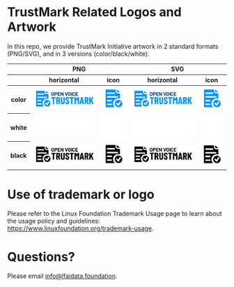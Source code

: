 # TrustMark Related Logos and Artwork 
In this repo, we provide TrustMark Initiative artwork in 2 standard formats (PNG/SVG), and in 3 versions (color/black/white).

<table class="logos-table">
	<thead>
		<tr>
			<th></th>
			<th colspan="2">PNG</th>
			<th colspan="2">SVG</th>
		</tr>
		<tr>
			<th></th>
			<th>horizontal</th>
			<th>icon</th>
			<th>horizontal</th>
			<th>icon</th>
		</tr>
	</thead>	
    <tbody>
		<tr>
			<th>color</th>
			<td><a href="horizontal/color/TrustMark_Logo_color.png" download><img src="horizontal/color/TrustMark_Logo_color.png" width="200"></a></td>
			<td><a href="icon/color/TrustMark_Logo_icon_color.png" download><img src="icon/color/TrustMark_Logo_icon_color.png" width="75"></a></td>
			<td><a href="horizontal/color/TrustMark_Logo_color.svg" download><img src="horizontal/color/TrustMark_Logo_color.svg" width="200"></a></td>
			<td><a href="icon/color/TrustMark_Logo_icon_color.svg" download><img src="icon/color/TrustMark_Logo_icon_color.png" width="75"></a></td>
		</tr>
		<tr>
			<th>white</th>
			<td><a href="horizontal/white/TrustMark_Logo_white.png" download><img src="horizontal/white/TrustMark_Logo_white.png" width="200"></a></td>
			<td><a href="icon/white/TrustMark_Logo_icon_white.png" download><img src="icon/white/TrustMark_Logo_icon_white.png" width="75"></a></td>
			<td><a href="horizontal/white/TrustMark_Logo_white.svg" download><img src="horizontal/white/TrustMark_Logo_white.svg" width="200"></a></td>
			<td><a href="icon/white/TrustMark_Logo_icon_white.svg" download><img src="icon/white/TrustMark_Logo_icon_white.svg" width="75"></a></td>
		</tr>
		<tr>
			<th>black</th>
			<td><a href="horizontal/black/TrustMark_Logo_black.png" download><img src="horizontal/black/TrustMark_Logo_black.png" width="200"></a></td>
			<td><a href="icon/black/TrustMark_Logo_icon_black.png" download><img src="icon/black/TrustMark_Logo_icon_black.png" width="75"></a></td>
			<td><a href="horizontal/black/TrustMark_Logo_black.svg" download><img src="horizontal/black/TrustMark_Logo_black.svg" width="200"></a></td>
			<td><a href="icon/black/TrustMark_Logo_icon_black.svg" download><img src="icon/black/TrustMark_Logo_icon_black.svg" width="75"></a></td>
		</tr>
	</tbody>	
</table>

# Use of trademark or logo 
Please refer to the Linux Foundation Trademark Usage page to learn about the usage policy and guidelines: https://www.linuxfoundation.org/trademark-usage. 

# Questions? 
Please email info@lfaidata.foundation.

